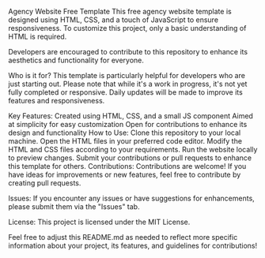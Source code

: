 Agency Website Free Template
This free agency website template is designed using HTML, CSS, and a touch of JavaScript to ensure responsiveness. To customize this project, only a basic understanding of HTML is required.

Developers are encouraged to contribute to this repository to enhance its aesthetics and functionality for everyone.

Who is it for?
This template is particularly helpful for developers who are just starting out. Please note that while it's a work in progress, it's not yet fully completed or responsive. Daily updates will be made to improve its features and responsiveness.

Key Features:
Created using HTML, CSS, and a small JS component
Aimed at simplicity for easy customization
Open for contributions to enhance its design and functionality
How to Use:
Clone this repository to your local machine.
Open the HTML files in your preferred code editor.
Modify the HTML and CSS files according to your requirements.
Run the website locally to preview changes.
Submit your contributions or pull requests to enhance this template for others.
Contributions:
Contributions are welcome! If you have ideas for improvements or new features, feel free to contribute by creating pull requests.

Issues:
If you encounter any issues or have suggestions for enhancements, please submit them via the "Issues" tab.

License:
This project is licensed under the MIT License.

Feel free to adjust this README.md as needed to reflect more specific information about your project, its features, and guidelines for contributions!

